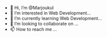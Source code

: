 - 👋 Hi, I’m @Marjoukul
- 👀 I’m interested in Web Development...
- 🌱 I’m currently learning Web Development...
- 💞️ I’m looking to collaborate on ...
- 📫 How to reach me ...

<!---
Marjoukul/Marjoukul is a ✨ special ✨ repository because its `README.md` (this file) appears on your GitHub profile.
You can click the Preview link to take a look at your changes.
--->

